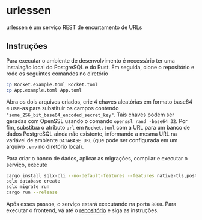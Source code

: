# urlessen

urlessen é um serviço REST de encurtamento de URLs

## Instruções

Para executar o ambiente de desenvolvimento é necessário ter uma instalação
local do PostgreSQL e do Rust. Em seguida, clone o repositório e rode os
seguintes comandos no diretório

```bash
cp Rocket.example.toml Rocket.toml
cp App.example.toml App.toml
```

Abra os dois arquivos criados, crie 4 chaves aleatórias em formato base64 e
use-as para substituir os campos contendo
`"some_256_bit_base64_encoded_secret_key"`. Tais chaves podem ser geradas com
OpenSSL usando o comando `openssl rand -base64 32`. Por fim, substitua o
atributo `url` em `Rocket.toml` com a URL para um banco de dados PostgreSQL
ainda não existente, informando a mesma URL na variável de ambiente
`DATABASE_URL` (que pode ser configurada em um arquivo `.env` no diretório
local).

Para criar o banco de dados, aplicar as migrações, compilar e executar o
serviço, execute

```bash
cargo install sqlx-cli --no-default-features --features native-tls,postgres
sqlx database create
sqlx migrate run
cargo run --release
```

Após esses passos, o serviço estará executando na porta `8000`. Para executar o
frontend, vá até o [repositório](https://github.com/davifeliciano/urlessen_spa)
e siga as instruções.
